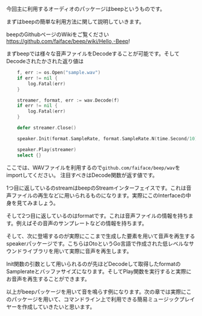 今回主に利用するオーディオのパッケージはbeepというものです。


まずはbeepの簡単な利用方法に関して説明していきます。

beepのGithubページのWikiをご覧ください
https://github.com/faiface/beep/wiki/Hello,-Beep!

まずbeepでは様々な音声ファイルをDecodeすることが可能です。そしてDecodeされたかされた返り値は

```go
    f, err := os.Open("sample.wav")
	if err != nil {
		log.Fatal(err)
	}

	streamer, format, err := wav.Decode(f)
	if err != nil {
		log.Fatal(err)
    }

    defer streamer.Close()

    speaker.Init(format.SampleRate, format.SampleRate.N(time.Second/10))

    speaker.Play(streamer)
    select {}

```

ここでは、WAVファイルを利用するので```github.com/faiface/beep/wav```をimportしてください。
注目すべきはDecode関数が返す値です。

1つ目に返しているのstreamはbeepのStreamインターフェイスです。これは音声ファイルの再生などに用いられるものになります。実際にこのInterfaceの中身を見てみましょう。

そして2つ目に返しているのはformatです。これは音声ファイルの情報を持ちます。例えばその音声のサンプレートなどの情報を持ちます。


そして、次に登場するのが実際にここまで生成した要素を用いて音声を再生するspeakerパッケージです。こちらはOtoというGo言語で作成された低レベルなサウンドライブラリを用いて実際に音声を再生します。

Init関数の引数として用いられるのが先ほどDecodeして取得したformatのSamplerateとバッファサイズになります。そしてPlay関数を実行すると実際にお音声を再生することができます。


以上がbeepパッケージを用いて音を鳴らす例になります。次の章では実際にこのパッケージを用いて、コマンドライン上で利用できる簡易ミュージックプレイヤーを作成していきたいと思います。


